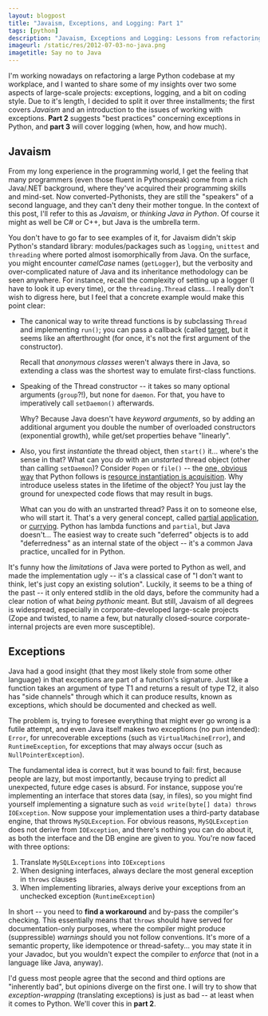 ```yaml
---
layout: blogpost
title: "Javaism, Exceptions, and Logging: Part 1"
tags: [python]
description: "Javaism, Exceptions and Logging: Lessons from refactoring large codebases. Part 1 of 3"
imageurl: /static/res/2012-07-03-no-java.png
imagetitle: Say no to Java
---
```


I'm working nowadays on refactoring a large Python codebase at my workplace, and I wanted to share
some of my insights over two some aspects of large-scale projects: exceptions, logging, and
a bit on coding style. Due to it's length, I decided to split it over three installments; the first
covers *Javaism* and an introduction to the issues of working with exceptions. **Part 2** suggests
"best practices" concerning exceptions in Python, and **part 3** will cover logging (when, how,
and how much).

## Javaism ##

From my long experience in the programming world, I get the feeling that many programmers
(even those fluent in Pythonspeak) come from a rich Java/.NET background, where they've acquired
their programming skills and mind-set. Now converted-Pythonists, they are still the "speakers"
of a second language, and they can't deny their mother tongue. In the context of this post, I'll
refer to this as *Javaism*, or *thinking Java in Python*. Of course it might as well be C# or C++,
but Java is the umbrella term.

You don't have to go far to see examples of it, for Javaism didn't skip Python's standard library:
modules/packages such as ``logging``, ``unittest`` and ``threading`` where ported almost
isomorphically from Java. On the surface, you might encounter *camelCase* names (``getLogger``),
but the verbosity and over-complicated nature of Java and its inheritance methodology can be seen
anywhere. For instance, recall the complexity of setting up a logger (I have to look it up every
time), or the ``threading.Thread`` class... I really don't wish to digress here, but I feel that a
concrete example would make this point clear:

* The canonical way to write thread functions is by subclassing ``Thread`` and implementing
  ``run()``; you can pass a callback (called
  [target](http://docs.oracle.com/javase/6/docs/api/java/lang/Thread.html#Thread(java.lang.Runnable)),
  but it seems like an afterthrought (for once, it's not the first argument of the constructor).

  Recall that *anonymous classes* weren't always there in Java, so extending a class was the
  shortest way to emulate first-class functions.

* Speaking of the Thread constructor -- it takes so many optional arguments (``group``?!),
  but none for ``daemon``. For that, you have to imperatively call ``setDaemon()`` afterwards.

  Why? Because Java doesn't have *keyword arguments*, so by adding an additional argument you
  double the number of overloaded constructors (exponential growth), while get/set properties
  behave "linearly".

* Also, you first *instantiate* the thread object, then ``start()`` it... where's the sense in that?
  What can you *do* with an *unstarted* thread object (other than calling ``setDaemon``)?
  Consider ``Popen`` or ``file()`` -- the [one, obvious way](http://www.python.org/dev/peps/pep-0020/)
  that Python follows is [resource instantiation is acquisition](http://en.wikipedia.org/wiki/Resource_Acquisition_Is_Initialization).
  Why introduce useless states in the lifetime of the object? You just lay the ground for
  unexpected code flows that may result in bugs.

  What can you do with an unstrarted thread? Pass it on to someone else, who will start it. That's
  a very general concept, called [partial application](http://docs.python.org/library/functools.html#functools.partial),
  or [currying](http://en.wikipedia.org/wiki/Currying). Python has lambda functions and ``partial``,
  but Java doesn't... The easiest way to create such "deferred" objects is to add "deferredness"
  as an internal state of the object -- it's a common Java practice, uncalled for in Python.

It's funny how the *limitations* of Java were ported to Python as well, and made the implementation
ugly -- it's a classical case of "I don't want to think, let's just copy an existing solution".
Luckily, it seems to be a thing of the past -- it only entered stdlib in the old days, before the
community had a clear notion of what *being pythonic* meant. But still, Javaism of all degrees is
widespread, especially in corporate-developed large-scale projects (Zope and twisted, to name a
few, but naturally closed-source corporate-internal projects are even more susceptible).

## Exceptions ##

Java had a good insight (that they most likely stole from some other language) in that exceptions
are part of a function's signature. Just like a function takes an argument of type T1 and returns a
result of type T2, it also has "side channels" through which it can produce results, known
as exceptions, which should be documented and checked as well.

The problem is, trying to foresee everything that might ever go wrong is a futile attempt, and
even Java itself makes two exceptions (no pun intended): ``Error``, for unrecoverable exceptions
(such as ``VirtualMachineError``), and ``RuntimeException``, for exceptions that may always occur
(such as ``NullPointerException``).

The fundamental idea is correct, but it was bound to fail: first, because people are lazy,
but most importantly, because trying to predict all unexpected, future edge cases is absurd.
For instance, suppose you're implementing an interface that stores data (say, in files), so you
might find yourself implementing a signature such as ``void write(byte[] data) throws IOException``.
Now suppose your implementation uses a third-party database engine, that throws ``MySQLException``.
For obvious reasons, ``MySQLException`` does not derive from ``IOException``, and there's nothing
you can do about it, as both the interface and the DB engine are given to you. You're now faced
with three options:

1. Translate ``MySQLExceptions`` into ``IOExceptions``
2. When designing interfaces, always declare the most general exception in ``throws`` clauses
3. When implementing libraries, always derive your exceptions from an unchecked exception
   (``RuntimeException``)

In short -- you need to **find a workaround** and by-pass the compiler's checking. This
essentially means that ``throws`` should have served for documentation-only purposes, where the
compiler might produce (suppressible) *warnings* should you not follow conventions. It's more of
a semantic property, like idempotence or thread-safety... you may state it in your Javadoc,
but you wouldn't expect the compiler to *enforce* that (not in a language like Java, anyway).

I'd guess most people agree that the second and third options are "inherently bad", but opinions
diverge on the first one. I will try to show that *exception-wrapping* (translating exceptions)
is just as bad -- at least when it comes to Python. We'll cover this in **part 2**.
